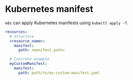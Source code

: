 # Kubernetes manifest

`m8s` can apply Kubernetes manifests using `kubectl apply -f`.

```yaml
resources:
  # Structure
  <resource_name>:
    manifest:
      path: <manifest_path>

  # Concrete example
  myCustomManifest:
    manifest:
      path: path/to/my-custom-manifest.yaml
```

